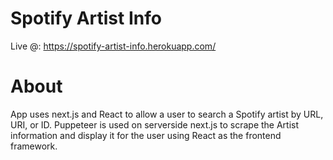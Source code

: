# Spotify Artist Info

Live @: https://spotify-artist-info.herokuapp.com/

# About 

App uses next.js and React to allow a user to search a Spotify artist by URL, URI, or ID. Puppeteer is used on serverside next.js to scrape the Artist information and display it for the user using React as the frontend framework.
